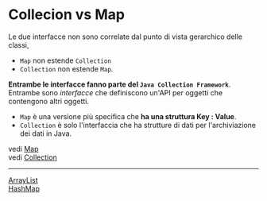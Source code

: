 # Collecion vs Map

Le due interfacce non sono correlate dal punto di vista gerarchico delle classi,  
- `Map` non estende `Collection`
- `Collection` non estende `Map`.  

**Entrambe le interfacce fanno parte del `Java Collection Framework`**.  
Entrambe sono *interfacce* che definiscono un'API per oggetti che contengono altri oggetti.

- `Map` è una versione più specifica che **ha una struttura Key : Value**. 
- `Collection` è solo l'interfaccia che ha strutture di dati per l'archiviazione dei dati in Java.

vedi [Map](./Map.md)  
vedi [Collection](./Collection.md)

---
[ArrayList](./ArrayList.md)  
[HashMap](./HashMap.md)  
